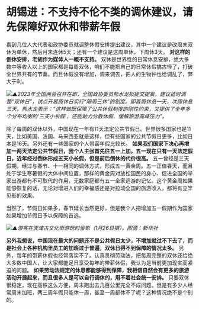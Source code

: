 # 胡锡进：不支持不伦不类的调休建议，请先保障好双休和带薪年假

看到几位人大代表和政协委员就调整休假安排提出建议，其中一个建议是改周末双休为单休，然后月末连休5天；还有一个建议是这周单休，下周休3天。
**对这样的倒休安排，老胡作为媒体人一概不支持。**
双休是世界性的日常休息安排，绝大多数中等收入以上的国家都是每周双休，咱们不能把自己的日常休假搞古怪了，打破全世界共有的节奏。而且休假没有增加，调来调去，把人的生物钟也给调乱了，弊大于利。

![](https://inews.gtimg.com/newsapp_bt/0/15699444912/1000)_▲2023年全国两会召开在即，全国政协委员熊水龙拟提交提案，建议适时调整“双休日”，试点开展周休日实行“隔周三休”的制度。即首周休息一天，次周休息三天。熊水龙表示：“这样做既保障了公共休假制度的刚性约束，又提供了全年多个分布均衡的‘三天小长假’，还能助力分散休假、缓解旅游高峰压力”。_

除了每周的双休以外，中国现在一年有11天法定公共节假日。世界很多国家也是11天，比如美国、法国、马来西亚就是这样，但有些国家的公共节假日更多，比如日本是16天。另外还有一些国家的个人带薪年假比较长。
**如果我们国家下决心再增加一两天法定公共节假日，我个人主张首先往五一上加。五一现在只有一天法定假日，近年经过倒休形成五天小长假，但是前后倒休的代价很高。**
五一曾经是三天假期，经过与春节、十一相同的调休方式，形成五一黄金周。五一正值春天，而且处于学生寒暑假的大体中间位置，那样的黄金周对放松国民的身心、促进全国的举家出游都有不可取代的作用，无数家庭都有五一全家远游的记忆。这个黄金周如果能够恢复的话，无论对增进人们的幸福感还是对拉动全国的旅游收入，都将有立竿见影的效果。

当然了，节假日如果多，春节延长当然更好，但是我个人把增加五一假期作为国家如果增加节假日予以保障的首选。

![](https://inews.gtimg.com/newsapp_bt/0/15630449054/1000)_▲游客在天津古文化街游玩时留影（1月26日摄）。图源：新华社_

**另外我想说，中国现在最大的问题还不是公共假日太少，不增加就过不下去了，而是社会上各种机构里员工的加班过于普遍，双休日得不到保障的情况太多。**
另外，每年的带薪休假也经常落实不了。认真贯彻劳动法，把每周完整的双休还给绝大多数中国人，让大家都能足日享受每年的带薪休假，我认为是当前更加现实而紧迫的问题。
**如果劳动法规定的休息都能够得到保障，我相信自然会有更多的旅游活动开展起来，而且很多人是可以自行调休的，用不着社会统一安排。**
只要双休很稳定，现在高铁这么方便，周末跑出去几百公里完全不成问题。但是有多少人经常周末加班，两三周年假只能休一周，甚至一周都休不了呢？这种情况绝不是个别的。

